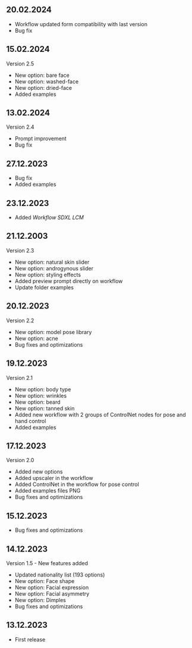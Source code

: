 ## 20.02.2024

- Workflow updated form compatibility with last version
- Bug fix

## 15.02.2024

Version 2.5

- New option: bare face
- New option: washed-face
- New option: dried-face
- Added examples

## 13.02.2024

Version 2.4

- Prompt improvement
- Bug fix

## 27.12.2023

- Bug fix
- Added examples

## 23.12.2023

- Added _Workflow SDXL LCM_

## 21.12.2003

Version 2.3

- New option: natural skin slider
- New option: androgynous slider
- New option: styling effects
- Added preview prompt directly on workflow
- Update folder examples

## 20.12.2023

Version 2.2

- New option: model pose library
- New option: acne
- Bug fixes and optimizations

## 19.12.2023

Version 2.1

- New option: body type
- New option: wrinkles
- New option: beard
- New option: tanned skin
- Added new workflow with 2 groups of ControlNet nodes for pose and hand control
- Added examples

## 17.12.2023

Version 2.0

- Added new options
- Added upscaler in the workflow
- Added ControlNet in the workflow for pose control
- Added examples files PNG
- Bug fixes and optimizations

## 15.12.2023

- Bug fixes and optimizations

## 14.12.2023

Version 1.5 - New features added

- Updated nationality list (193 options)
- New option: Face shape
- New option: Facial expression
- New option: Facial asymmetry
- New option: Dimples
- Bug fixes and optimizations

## 13.12.2023

- First release